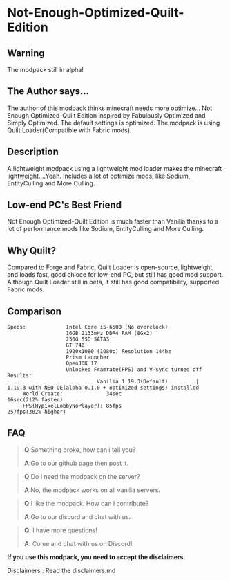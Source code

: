 # Not-Enough-Optimized-Quilt-Edition

**Warning**
-------------------------------------------------------------------------
The modpack still in alpha!

The Author says...
-------------------------------------------------------------------------
The author of this modpack thinks minecraft needs more optimize...
Not Enough Optimized-Quilt Edition inspired by Fabulously Optimized and Simply Optimized.
The default settings is optimized.
The modpack is using Quilt Loader(Compatible with Fabric mods).

Description
-------------------------------------------------------------------------
A lightweight modpack using a lightweight mod loader makes the minecraft lightweight....Yeah. Includes a lot of optimize mods, like Sodium, EntityCulling and More Culling.

Low-end PC's Best Friend
-------------------------------------------------------------------------
Not Enough Optimized-Quilt Edition is much faster than Vanilia thanks to a lot of performance mods
like Sodium, EntityCulling and More Culling.

Why Quilt?
-------------------------------------------------------------------------
Compared to Forge and Fabric, Quilt Loader is open-source, lightweight, and loads fast, good chioce for low-end PC, but still has good mod support.
Although Quilt Loader still in beta, it still has good compatibility, supported Fabric mods.

Comparison
-------------------------------------------------------------------------
    Specs:             Intel Core i5-6500 (No overclock)
                       16GB 2133mHz DDR4 RAM (8Gx2)
                       250G SSD SATA3
                       GT 740
                       1920x1080 (1080p) Resolution 144hz
                       Prism Launcher
                       OpenJDK 17
                       Unlocked Framrate(FPS) and V-sync turned off
    Results:
                                 Vanilia 1.19.3(Default)         |      1.19.3 with NEO-QE(alpha 0.1.0 + optimized settings) installed
         World Create:              34sec                                                        16sec(212% faster)
         FPS(HypixelLobbyNoPlayer): 85fps                                                       257fps(302% higher)

FAQ
-------------------------------------------------------------------------
>**Q**:Something broke, how can i tell you?
>
>**A**:Go to our github page then post it.

>**Q**:Do I need the modpack on the server?
>
>**A**:No, the modpack works on all vanilia servers.

>**Q**:I like the modpack. How can I contribute?
>
>**A**:Go to our discord and chat with us.

>**Q**: I have more questions!
>
>**A**: Come and chat with us on Discord!

**If you use this modpack, you need to accept the disclaimers.**

Disclaimers : Read the disclaimers.md
